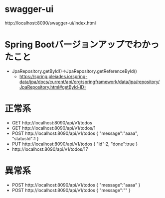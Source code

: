 # swagger-ui
http://localhost:8090/swagger-ui/index.html

# Spring Bootバージョンアップでわかったこと
- JpaRepository.getById()→JpaRepository.getReferenceById()
  - https://spring.pleiades.io/spring-data/jpa/docs/current/api/org/springframework/data/jpa/repository/JpaRepository.html#getById-ID-

# 正常系
- GET http://localhost:8090/api/v1/todos
- GET http://localhost:8090/api/v1/todos/1
- POST http://localhost:8090/api/v1/todos
{
  "message":"aaaa",
  "statusId":1
}
- PUT http://localhost:8090/api/v1/todos
{
  "id":2,
  "done":true
}
- http://localhost:8090/api/v1/todos/17

# 異常系
- POST http://localhost:8090/api/v1/todos
{
  "message":"aaaa"
}
- POST http://localhost:8090/api/v1/todos
{
  "message":""
}
